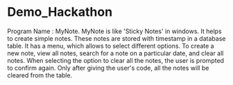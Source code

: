 Demo_Hackathon
==============
 Program Name : MyNote.
  MyNote is like 'Sticky Notes' in windows. It helps to create simple notes. These notes are stored with timestamp in a database table.
  It has a menu, which allows to select different options. To create a new note, view all notes, search for a note on a particular date, and clear all notes.
  When selecting the option to clear all the notes, the user is prompted to confirm again. Only after giving the user's code, all the notes will be cleared from the table. 
  
